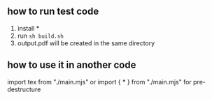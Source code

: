 ## how to run test code
1. install *
2. run `sh build.sh`
3. output.pdf will be created in the same directory

## how to use it in another code
import tex from "./main.mjs" or 
import { * } from "./main.mjs" for pre-destructure

